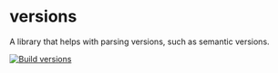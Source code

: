 # versions

A library that helps with parsing versions, such as semantic versions.

[![Build versions](https://github.com/ngeor/kamino/actions/workflows/build-libs-versions.yml/badge.svg)](https://github.com/ngeor/kamino/actions/workflows/build-libs-versions.yml)
